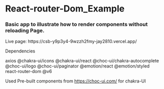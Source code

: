 <h1>React-router-Dom_Example</h1>

<h3>Basic app to illustrate how to render components without reloading Page.</h3>
Live page: https://csb-y9p3y4-9wzzh2fmy-jay2810.vercel.app/

Dependencies

axios
@chakra-ui/icons
@chakra-ui/react
@choc-ui/chakra-autocomplete
@choc-ui/logo
@choc-ui/paginator
@emotion/react
@emotion/styled
react-router-dom  @v6


Used Pre-built components from https://choc-ui.com/ 
for chakra-UI
